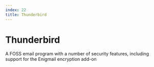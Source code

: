 ```yaml
---
index: 22
title: Thunderbird
---
```

# Thunderbird

A FOSS email program with a number of security features, including support for the Enigmail encryption add-on